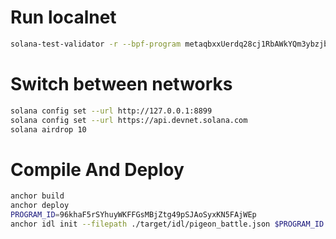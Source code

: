 # Run localnet

```bash
solana-test-validator -r --bpf-program metaqbxxUerdq28cj1RbAWkYQm3ybzjb6a8bt518x1s ./programs/mpl_metadata.so --bpf-program TokenkegQfeZyiNwAJbNbGKPFXCWuBvf9Ss623VQ5DA ./programs/spl_token.so
```

# Switch between networks

```bash
solana config set --url http://127.0.0.1:8899
solana config set --url https://api.devnet.solana.com
solana airdrop 10
```

# Compile And Deploy

```bash
anchor build
anchor deploy
PROGRAM_ID=96khaF5rSYhuyWKFFGsMBjZtg49pSJAoSyxKN5FAjWEp
anchor idl init --filepath ./target/idl/pigeon_battle.json $PROGRAM_ID --provider.cluster devnet
```
